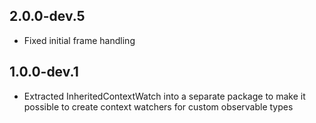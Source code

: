 ## 2.0.0-dev.5

 - Fixed initial frame handling

## 1.0.0-dev.1

- Extracted InheritedContextWatch into a separate package to make it possible to create context watchers for custom observable types
